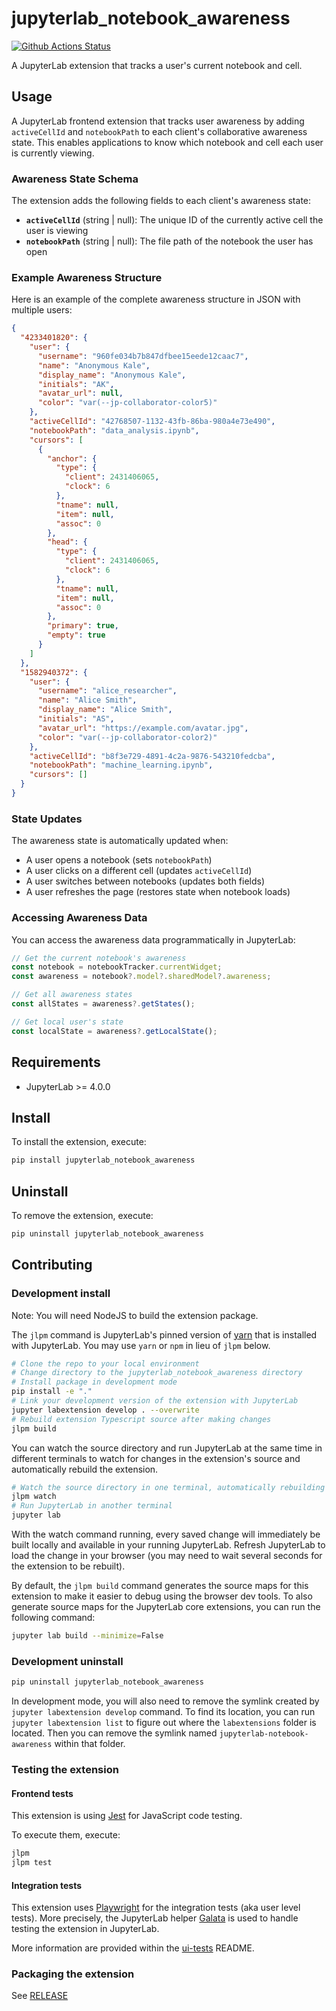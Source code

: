 # jupyterlab_notebook_awareness

[![Github Actions Status](https://github.com/jupyter-ai-contrib/jupyterlab-notebook-awareness/workflows/Build/badge.svg)](https://github.com/jupyter-ai-contrib/jupyterlab-notebook-awareness/actions/workflows/build.yml)

A JupyterLab extension that tracks a user's current notebook and cell.

## Usage

A JupyterLab frontend extension that tracks user awareness by adding `activeCellId` and `notebookPath` to each client's collaborative awareness state. This enables applications to know which notebook and cell each user is currently viewing.

### Awareness State Schema

The extension adds the following fields to each client's awareness state:

- **`activeCellId`** (string | null): The unique ID of the currently active cell the user is viewing
- **`notebookPath`** (string | null): The file path of the notebook the user has open

### Example Awareness Structure

Here is an example of the complete awareness structure in JSON with multiple users:

```json
{
  "4233401820": {
    "user": {
      "username": "960fe034b7b847dfbee15eede12caac7",
      "name": "Anonymous Kale",
      "display_name": "Anonymous Kale",
      "initials": "AK",
      "avatar_url": null,
      "color": "var(--jp-collaborator-color5)"
    },
    "activeCellId": "42768507-1132-43fb-86ba-980a4e73e490",
    "notebookPath": "data_analysis.ipynb",
    "cursors": [
      {
        "anchor": {
          "type": {
            "client": 2431406065,
            "clock": 6
          },
          "tname": null,
          "item": null,
          "assoc": 0
        },
        "head": {
          "type": {
            "client": 2431406065,
            "clock": 6
          },
          "tname": null,
          "item": null,
          "assoc": 0
        },
        "primary": true,
        "empty": true
      }
    ]
  },
  "1582940372": {
    "user": {
      "username": "alice_researcher",
      "name": "Alice Smith",
      "display_name": "Alice Smith",
      "initials": "AS",
      "avatar_url": "https://example.com/avatar.jpg",
      "color": "var(--jp-collaborator-color2)"
    },
    "activeCellId": "b8f3e729-4891-4c2a-9876-543210fedcba",
    "notebookPath": "machine_learning.ipynb",
    "cursors": []
  }
}
```

### State Updates

The awareness state is automatically updated when:

- A user opens a notebook (sets `notebookPath`)
- A user clicks on a different cell (updates `activeCellId`)
- A user switches between notebooks (updates both fields)
- A user refreshes the page (restores state when notebook loads)

### Accessing Awareness Data

You can access the awareness data programmatically in JupyterLab:

```typescript
// Get the current notebook's awareness
const notebook = notebookTracker.currentWidget;
const awareness = notebook?.model?.sharedModel?.awareness;

// Get all awareness states
const allStates = awareness?.getStates();

// Get local user's state
const localState = awareness?.getLocalState();
```

## Requirements

- JupyterLab >= 4.0.0

## Install

To install the extension, execute:

```bash
pip install jupyterlab_notebook_awareness
```

## Uninstall

To remove the extension, execute:

```bash
pip uninstall jupyterlab_notebook_awareness
```

## Contributing

### Development install

Note: You will need NodeJS to build the extension package.

The `jlpm` command is JupyterLab's pinned version of
[yarn](https://yarnpkg.com/) that is installed with JupyterLab. You may use
`yarn` or `npm` in lieu of `jlpm` below.

```bash
# Clone the repo to your local environment
# Change directory to the jupyterlab_notebook_awareness directory
# Install package in development mode
pip install -e "."
# Link your development version of the extension with JupyterLab
jupyter labextension develop . --overwrite
# Rebuild extension Typescript source after making changes
jlpm build
```

You can watch the source directory and run JupyterLab at the same time in different terminals to watch for changes in the extension's source and automatically rebuild the extension.

```bash
# Watch the source directory in one terminal, automatically rebuilding when needed
jlpm watch
# Run JupyterLab in another terminal
jupyter lab
```

With the watch command running, every saved change will immediately be built locally and available in your running JupyterLab. Refresh JupyterLab to load the change in your browser (you may need to wait several seconds for the extension to be rebuilt).

By default, the `jlpm build` command generates the source maps for this extension to make it easier to debug using the browser dev tools. To also generate source maps for the JupyterLab core extensions, you can run the following command:

```bash
jupyter lab build --minimize=False
```

### Development uninstall

```bash
pip uninstall jupyterlab_notebook_awareness
```

In development mode, you will also need to remove the symlink created by `jupyter labextension develop`
command. To find its location, you can run `jupyter labextension list` to figure out where the `labextensions`
folder is located. Then you can remove the symlink named `jupyterlab-notebook-awareness` within that folder.

### Testing the extension

#### Frontend tests

This extension is using [Jest](https://jestjs.io/) for JavaScript code testing.

To execute them, execute:

```sh
jlpm
jlpm test
```

#### Integration tests

This extension uses [Playwright](https://playwright.dev/docs/intro) for the integration tests (aka user level tests).
More precisely, the JupyterLab helper [Galata](https://github.com/jupyterlab/jupyterlab/tree/master/galata) is used to handle testing the extension in JupyterLab.

More information are provided within the [ui-tests](./ui-tests/README.md) README.

### Packaging the extension

See [RELEASE](RELEASE.md)
